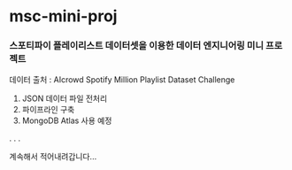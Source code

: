 # msc-mini-proj

### 스포티파이 플레이리스트 데이터셋을 이용한 데이터 엔지니어링 미니 프로젝트

데이터 출처 : AIcrowd Spotify Million Playlist Dataset Challenge

1. JSON 데이터 파일 전처리
2. 파이프라인 구축
3. MongoDB Atlas 사용 예정

.
.
.

계속해서 적어내려갑니다...
